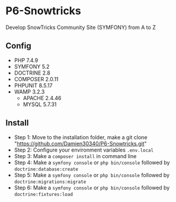 # P6-Snowtricks
Develop SnowTricks Community Site (SYMFONY) from A to Z

## Config
- PHP 7.4.9
- SYMFONY 5.2
- DOCTRINE 2.8
- COMPOSER 2.0.11
- PHPUNIT 8.5.17
- WAMP 3.2.3
  - APACHE 2.4.46
  - MYSQL 5.7.31

## Install
* Step 1: Move to the installation folder, make a git clone "https://github.com/Damien30340/P6-Snowtricks.git"
* Step 2: Configure your environment variables `.env.local` 
* Step 3: Make a `composer install` in command line
* Step 4: Make a `symfony console` or `php bin/console` followed by `doctrine:database:create`
* Step 5: Make a `symfony console` or `php bin/console` followed by `doctrine:migrations:migrate`
* Step 6: Make a `symfony console` or `php bin/console` followed by `doctrine:fixtures:load` 
